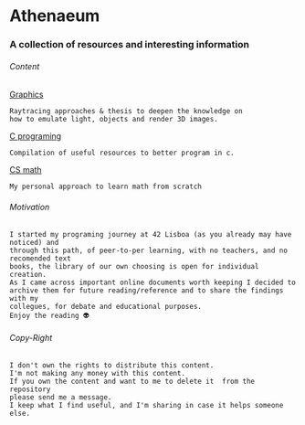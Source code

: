 # Athenaeum
### A collection of resources and interesting information

###### Content
[Graphics](https://github.com/m4r11/Athenaeum/tree/main/Graphics)

``` 
Raytracing approaches & thesis to deepen the knowledge on  
how to emulate light, objects and render 3D images.  
```

[C programing](https://github.com/m4r11/Athenaeum/tree/main/C_programming)

```
Compilation of useful resources to better program in c.  
```

[CS math](https://github.com/m4r11/Athenaeum/tree/main/CS_math)

```
My personal approach to learn math from scratch  
```

###### Motivation  

```
I started my programing journey at 42 Lisboa (as you already may have noticed) and  
through this path, of peer-to-per learning, with no teachers, and no recomended text  
books, the library of our own choosing is open for individual creation.  
As I came across important online documents worth keeping I decided to  
archive them for future reading/reference and to share the findings with my   
collegues, for debate and educational purposes.  
Enjoy the reading 👽  
```

###### Copy-Right 

```
I don't own the rights to distribute this content.  
I'm not making any money with this content. 
If you own the content and want to me to delete it  from the repository  
please send me a message.  
I keep what I find useful, and I'm sharing in case it helps someone else. 
``` 
